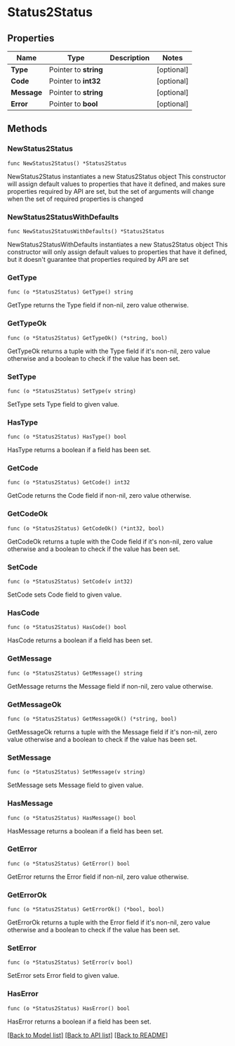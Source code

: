 # Status2Status

## Properties

Name | Type | Description | Notes
------------ | ------------- | ------------- | -------------
**Type** | Pointer to **string** |  | [optional] 
**Code** | Pointer to **int32** |  | [optional] 
**Message** | Pointer to **string** |  | [optional] 
**Error** | Pointer to **bool** |  | [optional] 

## Methods

### NewStatus2Status

`func NewStatus2Status() *Status2Status`

NewStatus2Status instantiates a new Status2Status object
This constructor will assign default values to properties that have it defined,
and makes sure properties required by API are set, but the set of arguments
will change when the set of required properties is changed

### NewStatus2StatusWithDefaults

`func NewStatus2StatusWithDefaults() *Status2Status`

NewStatus2StatusWithDefaults instantiates a new Status2Status object
This constructor will only assign default values to properties that have it defined,
but it doesn't guarantee that properties required by API are set

### GetType

`func (o *Status2Status) GetType() string`

GetType returns the Type field if non-nil, zero value otherwise.

### GetTypeOk

`func (o *Status2Status) GetTypeOk() (*string, bool)`

GetTypeOk returns a tuple with the Type field if it's non-nil, zero value otherwise
and a boolean to check if the value has been set.

### SetType

`func (o *Status2Status) SetType(v string)`

SetType sets Type field to given value.

### HasType

`func (o *Status2Status) HasType() bool`

HasType returns a boolean if a field has been set.

### GetCode

`func (o *Status2Status) GetCode() int32`

GetCode returns the Code field if non-nil, zero value otherwise.

### GetCodeOk

`func (o *Status2Status) GetCodeOk() (*int32, bool)`

GetCodeOk returns a tuple with the Code field if it's non-nil, zero value otherwise
and a boolean to check if the value has been set.

### SetCode

`func (o *Status2Status) SetCode(v int32)`

SetCode sets Code field to given value.

### HasCode

`func (o *Status2Status) HasCode() bool`

HasCode returns a boolean if a field has been set.

### GetMessage

`func (o *Status2Status) GetMessage() string`

GetMessage returns the Message field if non-nil, zero value otherwise.

### GetMessageOk

`func (o *Status2Status) GetMessageOk() (*string, bool)`

GetMessageOk returns a tuple with the Message field if it's non-nil, zero value otherwise
and a boolean to check if the value has been set.

### SetMessage

`func (o *Status2Status) SetMessage(v string)`

SetMessage sets Message field to given value.

### HasMessage

`func (o *Status2Status) HasMessage() bool`

HasMessage returns a boolean if a field has been set.

### GetError

`func (o *Status2Status) GetError() bool`

GetError returns the Error field if non-nil, zero value otherwise.

### GetErrorOk

`func (o *Status2Status) GetErrorOk() (*bool, bool)`

GetErrorOk returns a tuple with the Error field if it's non-nil, zero value otherwise
and a boolean to check if the value has been set.

### SetError

`func (o *Status2Status) SetError(v bool)`

SetError sets Error field to given value.

### HasError

`func (o *Status2Status) HasError() bool`

HasError returns a boolean if a field has been set.


[[Back to Model list]](../README.md#documentation-for-models) [[Back to API list]](../README.md#documentation-for-api-endpoints) [[Back to README]](../README.md)


